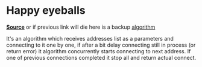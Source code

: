 # Happy eyeballs

**[Source](https://blog.softwaremill.com/happy-eyeballs-algorithm-using-zio-120997ba5152)**
or if previous link will die here is a backup [algorithm](https://tools.ietf.org/html/rfc8305)

It's an algorithm which receives addresses list as a parameters
 and connecting to it one by one, if after a bit delay connecting
 still in process (or return error) it algorithm concurrently starts
 connecting to next address.
 If one of previous connections completed it stop all and return
 actual connect.
